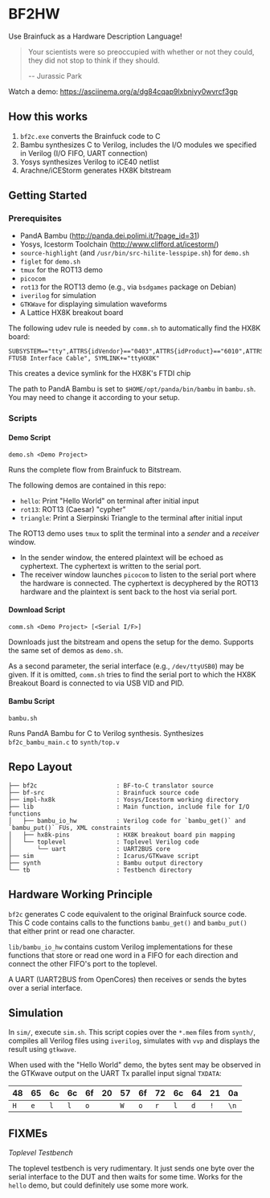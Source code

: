 # BF2HW #

Use Brainfuck as a Hardware Description Language!

> Your scientists were so preoccupied with whether or not they could, they did not stop to think if they should.
>
> -- Jurassic Park

Watch a demo: https://asciinema.org/a/dg84cqap9lxbniyy0wvrcf3gp


## How this works ##

1. `bf2c.exe` converts the Brainfuck code to C
2. Bambu synthesizes C to Verilog, includes the I/O modules we specified in
   Verilog (I/O FIFO, UART connection)
3. Yosys synthesizes Verilog to iCE40 netlist
4. Arachne/iCEStorm generates HX8K bitstream

## Getting Started ##

### Prerequisites ###

* PandA Bambu (http://panda.dei.polimi.it/?page_id=31)
* Yosys, Icestorm Toolchain (http://www.clifford.at/icestorm/)
* `source-highlight` (and `/usr/bin/src-hilite-lesspipe.sh`) for `demo.sh`
* `figlet` for `demo.sh`
* `tmux` for the ROT13 demo
* `picocom`
* `rot13` for the ROT13 demo (e.g., via `bsdgames` package on Debian)
* `iverilog` for simulation
* `GTKWave` for displaying simulation waveforms
* A Lattice HX8K breakout board

The following udev rule is needed by `comm.sh` to automatically find the HX8K board:

    SUBSYSTEM=="tty",ATTRS{idVendor}=="0403",ATTRS{idProduct}=="6010",ATTRS{product}=="Lattice FTUSB Interface Cable", SYMLINK+="ttyHX8K"

This creates a device symlink for the HX8K's FTDI chip

The path to PandA Bambu is set to `$HOME/opt/panda/bin/bambu` in `bambu.sh`.
You may need to change it according to your setup.

### Scripts ###

#### Demo Script ####

`demo.sh <Demo Project>`

Runs the complete flow from Brainfuck to Bitstream.

The following demos are contained in this repo:

* `hello`: Print "Hello World" on terminal after initial input
* `rot13`: ROT13 (Caesar) "cypher"
* `triangle`: Print a Sierpinski Triangle to the terminal after initial input


The ROT13 demo uses `tmux` to split the terminal into a _sender_ and a _receiver_
window.

* In the sender window, the entered plaintext will be echoed as cyphertext. The cyphertext is written to the serial port.
* The receiver window launches `picocom` to listen to the serial port where the hardware is connected. The cyphertext is decyphered by the ROT13 hardware and the plaintext is sent back to the host via serial port.

#### Download Script ####

`comm.sh <Demo Project> [<Serial I/F>]`

Downloads just the bitstream and opens the setup for the demo.
Supports the same set of demos as `demo.sh`.

As a second parameter, the serial interface (e.g., `/dev/ttyUSB0`) may
be given. If it is omitted, `comm.sh` tries to find the serial port
to which the HX8K Breakout Board is connected to via USB VID and PID.

#### Bambu Script ####

`bambu.sh`

Runs PandA Bambu for C to Verilog synthesis. Synthesizes `bf2c_bambu_main.c`
to `synth/top.v`


## Repo Layout ##

    ├── bf2c                      : BF-to-C translator source
    ├── bf-src                    : Brainfuck source code
    ├── impl-hx8k                 : Yosys/Icestorm working directory
    ├── lib                       : Main function, include file for I/O functions
    │   ├── bambu_io_hw           : Verilog code for `bambu_get()` and `bambu_put()` FUs, XML constraints
    │   ├── hx8k-pins             : HX8K breakout board pin mapping
    │   └── toplevel              : Toplevel Verilog code
    │       └── uart              : UART2BUS core
    ├── sim                       : Icarus/GTKwave script
    ├── synth                     : Bambu output directory
    └── tb                        : Testbench directory

## Hardware Working Principle ##

`bf2c` generates C code equivalent to the original Brainfuck source
code. This C code contains calls to the functions `bambu_get()` and
`bambu_put()` that either print or read one character.

`lib/bambu_io_hw` contains custom Verilog implementations for these
functions that store or read one word in a FIFO for each direction
and connect the other FIFO's port to the toplevel.

A UART (UART2BUS from OpenCores) then receives or sends the bytes
over a serial interface.


## Simulation ##

In `sim/`, execute `sim.sh`. This script copies over the `*.mem` files
from `synth/`, compiles all Verilog files using `iverilog`, simulates
with `vvp` and displays the result using `gtkwave`.

When used with the "Hello World" demo, the bytes sent may be observed
in the GTKwave output on the UART Tx parallel input signal `TXDATA`:


| 48 | 65 | 6c | 6c | 6f | 20 | 57 | 6f | 72 | 6c | 64 | 21 | 0a |
|----|----|----|----|----|----|----|----|----|----|----|----|----|
|`H` |`e` |`l` |`l` |`o` |` ` |`W` |`o` |`r` |`l` |`d` |`!` |`\n`|


## FIXMEs ##

*Toplevel Testbench*

The toplevel testbench is very rudimentary. It just sends one byte over
the serial interface to the DUT and then waits for some time. Works
for the `hello` demo, but could definitely use some more work.



